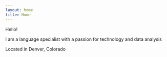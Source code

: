 ```yaml
---
layout: home
title: Home
---
```

Hello!

I am a language specialist with a passion for technology and data analysis

Located in Denver, Colorado
                         
               
